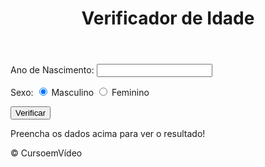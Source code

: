 
<html lang="pt-BR">
<head>
    <meta charset="UTF-8">
    <meta name="viewport" content="width=device-width, initial-scale=1.0">
    <title>Verificador de Idade</title>
    <link rel="stylesheet" href="estilo.css">
</head>
<body> 
    <header>
        <h1>Verificador de Idade</h1>
    </header>
    <section>
<div>
<p>Ano de Nascimento:
    <input type="number" name="txtano" id="txtano" min="0">
</p>
<p>Sexo:
    <input type="radio" name="radsex" id="masc" checked>
    <label for="masc">Masculino</label>
    <input type="radio" name="radsex" id="fem">
    <label for="fem">Feminino</label>
</p>
<p>
    <input type="button" value="Verificar" onclick="verificar()">
</p>
</div>
<div id="res">
Preencha os dados acima para ver o resultado!
</div>
</section>
<footer>
        <p>&copy; CursoemVídeo</p>
    </footer>
    <script src="script.js"></script>
</body>
</html>
